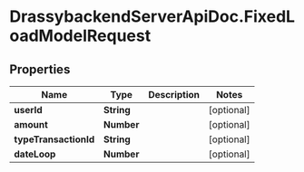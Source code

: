 # DrassybackendServerApiDoc.FixedLoadModelRequest

## Properties

Name | Type | Description | Notes
------------ | ------------- | ------------- | -------------
**userId** | **String** |  | [optional] 
**amount** | **Number** |  | [optional] 
**typeTransactionId** | **String** |  | [optional] 
**dateLoop** | **Number** |  | [optional] 


